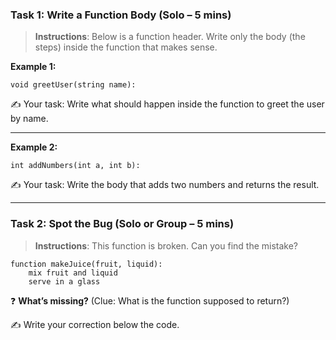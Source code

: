 ### **Task 1: Write a Function Body** (Solo – 5 mins)

> **Instructions**: Below is a function header. Write only the body (the steps) inside the function that makes sense.

**Example 1:**

```
void greetUser(string name):
```

✍️ Your task: Write what should happen inside the function to greet the user by name.

---

**Example 2:**

```
int addNumbers(int a, int b):
```

✍️ Your task: Write the body that adds two numbers and returns the result.

---

### **Task 2: Spot the Bug** (Solo or Group – 5 mins)

> **Instructions**: This function is broken. Can you find the mistake?

```
function makeJuice(fruit, liquid):
    mix fruit and liquid
    serve in a glass
```

❓ **What’s missing?**
(Clue: What is the function supposed to return?)

✍️ Write your correction below the code.
